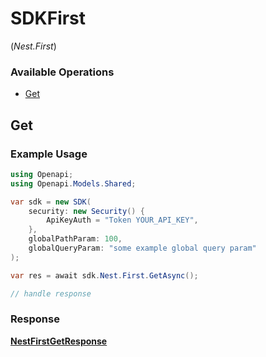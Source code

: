 # SDKFirst
(*Nest.First*)

### Available Operations

* [Get](#get)

## Get

### Example Usage

```csharp
using Openapi;
using Openapi.Models.Shared;

var sdk = new SDK(
    security: new Security() {
        ApiKeyAuth = "Token YOUR_API_KEY",
    },
    globalPathParam: 100,
    globalQueryParam: "some example global query param"
);

var res = await sdk.Nest.First.GetAsync();

// handle response
```


### Response

**[NestFirstGetResponse](../../Models/Operations/NestFirstGetResponse.md)**

